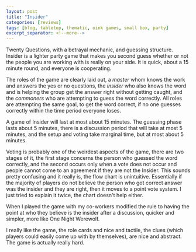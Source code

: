 ```yaml
---
layout: post
title: "Insider"
categories: [reviews]
tags: [blog, tabletop, thematic, oink games, small box, party]
excerpt_separator: <!--more-->
---
```


Twenty Questions, with a betrayal mechanic, and guessing structure. Insider is a lighter party game that makes you second guess whether or not the people you are working with is really on your side. It is quick, about a 15 minute round, and everyone is cooperating.
<!--more-->

The roles of the game are clearly laid out, a _master_ whom knows the work and answers the yes or no questions, the _insider_ who also knows the word and is helping the group get the answer right without getting caught, and the _commoners_ who are attempting to guess the word correctly. All roles are attempting the same goal, to get the word correct, if no one guesses correctly within the time period everyone loses.

A game of Insider will last at most about 15 minutes. The guessing phase lasts about 5 minutes, there is a discussion period that will take at most 5 minutes, and the setup and voting take marginal time, but at most about 5 minutes.

Voting is probably one of the weirdest aspects of the game, there are two stages of it, the first stage concerns the person who guessed the word correctly, and the second occurs only when a vote does not occur and people cannot come to an agreement if they are not the Insider. This sounds pretty confusing and it really is, the flow chart is unintuitive. Essentially if the majority of players do not believe the person who got correct answer was the insider and they are right, then it moves to a point vote system. I just tried to explain it twice, the chart doesn't help either.

When I played the game with my co-workers modified the rule to having the point at who they believe is the insider after a discussion, quicker and simpler, more like One Night Werewolf.

I really like the game, the role cards and nice and tactile, the clues (which players could easily come up with by themselves), are nice and abstract. The game is actually really hard.